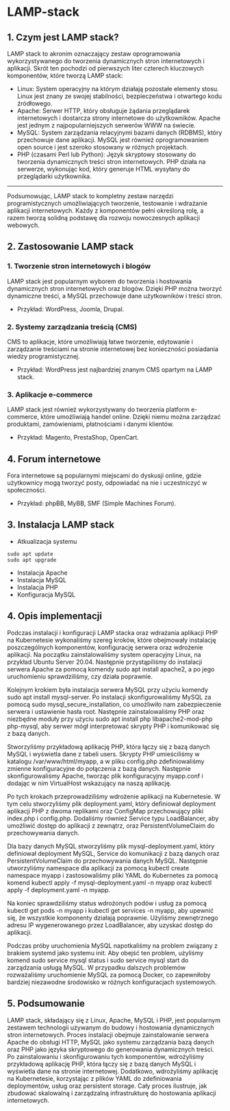 # LAMP-stack

## 1. Czym jest LAMP stack?
LAMP stack to akronim oznaczający zestaw oprogramowania wykorzystywanego do tworzenia dynamicznych stron internetowych i aplikacji. Skrót ten pochodzi od pierwszych liter czterech kluczowych komponentów, które tworzą LAMP stack:
- Linux: System operacyjny na którym działają pozostałe elementy stosu. Linux jest znany ze swojej stabilności, bezpieczeństwa i otwartego kodu źródłowego.
- Apache: Serwer HTTP, który obsługuje żądania przeglądarek internetowych i dostarcza strony internetowe do użytkowników. Apache jest jednym z najpopularniejszych serwerów WWW na świecie.
- MySQL: System zarządzania relacyjnymi bazami danych (RDBMS), który przechowuje dane aplikacji. MySQL jest również oprogramowaniem open source i jest szeroko stosowany w różnych projektach.
- PHP (czasami Perl lub Python): Język skryptowy stosowany do tworzenia dynamicznych treści stron internetowych. PHP działa na serwerze, wykonując kod, który generuje HTML wysyłany do przeglądarki użytkownika.
---
Podsumowując, LAMP stack to kompletny zestaw narzędzi programistycznych umożliwiających tworzenie, testowanie i wdrażanie aplikacji internetowych. Każdy z komponentów pełni określoną rolę, a razem tworzą solidną podstawę dla rozwoju nowoczesnych aplikacji webowych.

## 2. Zastosowanie LAMP stack
### 1. Tworzenie stron internetowych i blogów
LAMP stack jest popularnym wyborem do tworzenia i hostowania dynamicznych stron internetowych oraz blogów. Dzięki PHP można tworzyć dynamiczne treści, a MySQL przechowuje dane użytkowników i treści stron.
- Przykład: WordPress, Joomla, Drupal.
### 2. Systemy zarządzania treścią (CMS)
CMS to aplikacje, które umożliwiają łatwe tworzenie, edytowanie i zarządzanie treściami na stronie internetowej bez konieczności posiadania wiedzy programistycznej.
- Przykład: WordPress jest najbardziej znanym CMS opartym na LAMP stack.
### 3. Aplikacje e-commerce
LAMP stack jest również wykorzystywany do tworzenia platform e-commerce, które umożliwiają handel online. Dzięki niemu można zarządzać produktami, zamówieniami, płatnościami i danymi klientów.
- Przykład: Magento, PrestaShop, OpenCart.
## 4. Forum internetowe
Fora internetowe są popularnymi miejscami do dyskusji online, gdzie użytkownicy mogą tworzyć posty, odpowiadać na nie i uczestniczyć w społeczności.
- Przykład: phpBB, MyBB, SMF (Simple Machines Forum).

## 3. Instalacja LAMP stack
- Atkualizacja systemu
```
sudo apt update
sudo apt upgrade
```
- Instalacja Apache
- Instalacja MySQL
- Instalacja PHP
- Konfiguracja MySQL

## 4. Opis implementacji

Podczas instalacji i konfiguracji LAMP stacka oraz wdrażania aplikacji PHP na Kubernetesie wykonaliśmy szereg kroków, które obejmowały instalację poszczególnych komponentów, konfigurację serwera oraz wdrożenie aplikacji. Na początku zainstalowaliśmy system operacyjny Linux, na przykład Ubuntu Server 20.04. Następnie przystąpiliśmy do instalacji serwera Apache za pomocą komendy sudo apt install apache2, a po jego uruchomieniu sprawdziliśmy, czy działa poprawnie.

Kolejnym krokiem była instalacja serwera MySQL przy użyciu komendy sudo apt install mysql-server. Po instalacji skonfigurowaliśmy MySQL za pomocą sudo mysql_secure_installation, co umożliwiło nam zabezpieczenie serwera i ustawienie hasła root. Następnie zainstalowaliśmy PHP oraz niezbędne moduły przy użyciu sudo apt install php libapache2-mod-php php-mysql, aby serwer mógł interpretować skrypty PHP i komunikować się z bazą danych.

Stworzyliśmy przykładową aplikację PHP, która łączy się z bazą danych MySQL i wyświetla dane z tabeli users. Skrypty PHP umieściliśmy w katalogu /var/www/html/myapp, a w pliku config.php zdefiniowaliśmy zmienne konfiguracyjne do połączenia z bazą danych. Następnie skonfigurowaliśmy Apache, tworząc plik konfiguracyjny myapp.conf i dodając w nim VirtualHost wskazujący na naszą aplikację.

Po tych krokach przeprowadziliśmy wdrożenie aplikacji na Kubernetesie. W tym celu stworzyliśmy plik deployment.yaml, który definiował deployment aplikacji PHP z dwoma replikami oraz ConfigMap przechowujący pliki index.php i config.php. Dodaliśmy również Service typu LoadBalancer, aby umożliwić dostęp do aplikacji z zewnątrz, oraz PersistentVolumeClaim do przechowywania danych.

Dla bazy danych MySQL stworzyliśmy plik mysql-deployment.yaml, który definiował deployment MySQL, Service do komunikacji z bazą danych oraz PersistentVolumeClaim do przechowywania danych MySQL. Następnie utworzyliśmy namespace dla aplikacji za pomocą kubectl create namespace myapp i zastosowaliśmy pliki YAML do Kubernetes za pomocą komend kubectl apply -f mysql-deployment.yaml -n myapp oraz kubectl apply -f deployment.yaml -n myapp.

Na koniec sprawdziliśmy status wdrożonych podów i usług za pomocą kubectl get pods -n myapp i kubectl get services -n myapp, aby upewnić się, że wszystkie komponenty działają poprawnie. Użyliśmy zewnętrznego adresu IP wygenerowanego przez LoadBalancer, aby uzyskać dostęp do aplikacji.

Podczas próby uruchomienia MySQL napotkaliśmy na problem związany z brakiem systemd jako systemu init. Aby obejść ten problem, użyliśmy komend sudo service mysql status i sudo service mysql start do zarządzania usługą MySQL. W przypadku dalszych problemów rozważaliśmy uruchomienie MySQL za pomocą Docker, co zapewniłoby bardziej niezawodne środowisko w różnych konfiguracjach systemowych.

## 5. Podsumowanie
LAMP stack, składający się z Linux, Apache, MySQL i PHP, jest popularnym zestawem technologii używanym do budowy i hostowania dynamicznych stron internetowych. Proces instalacji obejmuje zainstalowanie serwera Apache do obsługi HTTP, MySQL jako systemu zarządzania bazą danych oraz PHP jako języka skryptowego do generowania dynamicznych treści. Po zainstalowaniu i skonfigurowaniu tych komponentów, wdrożyliśmy przykładową aplikację PHP, która łączy się z bazą danych MySQL i wyświetla dane na stronie internetowej. Dodatkowo, wdrożyliśmy aplikację na Kubernetesie, korzystając z plików YAML do zdefiniowania deploymentów, usług oraz persistent storage. Cały proces ilustruje, jak zbudować skalowalną i zarządzalną infrastrukturę do hostowania aplikacji internetowych.
